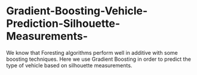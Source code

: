 # Gradient-Boosting-Vehicle-Prediction-Silhouette-Measurements-
We know that Foresting algorithms perform well in additive with some boosting techniques. Here we use Gradient Boosting in order to predict the type of vehicle based on silhouette measurements.
